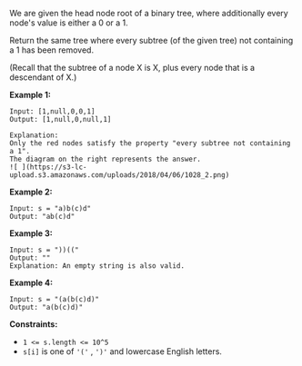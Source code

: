 We are given the head node root of a binary tree, where additionally every node's value is either a 0 or a 1.

Return the same tree where every subtree (of the given tree) not containing a 1 has been removed.

(Recall that the subtree of a node X is X, plus every node that is a descendant of X.)

**Example 1:**
```
Input: [1,null,0,0,1]
Output: [1,null,0,null,1]

Explanation:
Only the red nodes satisfy the property "every subtree not containing a 1".
The diagram on the right represents the answer.
![ ](https://s3-lc-upload.s3.amazonaws.com/uploads/2018/04/06/1028_2.png)

```
**Example 2:**
```
Input: s = "a)b(c)d"
Output: "ab(c)d"
``` 

**Example 3:**
```
Input: s = "))(("
Output: ""
Explanation: An empty string is also valid.
```
**Example 4:**

```
Input: s = "(a(b(c)d)"
Output: "a(b(c)d)"
```

**Constraints:**

* `1 <= s.length <= 10^5`
* `s[i]` is one of  `'('` , `')'` and lowercase English letters.
